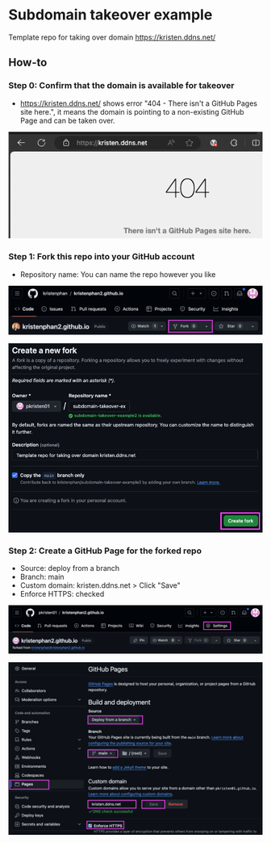 # Subdomain takeover example
Template repo for taking over domain https://kristen.ddns.net/

## How-to
### Step 0: Confirm that the domain is available for takeover
- https://kristen.ddns.net/ shows error "404 - There isn't a GitHub Pages site here.", it means the domain is pointing to a non-existing GitHub Page and can be taken over.

![Alt text](/resources/step0.png)

### Step 1: Fork this repo into your GitHub account
- Repository name: You can name the repo however you like

![Alt text](/resources/step1-1.png)

![Alt text](/resources/step1-2.png)

### Step 2: Create a GitHub Page for the forked repo
- Source: deploy from a branch
- Branch: main
- Custom domain: kristen.ddns.net > Click "Save"
- Enforce HTTPS: checked

![Alt text](/resources/step2-1.png)

![Alt text](/resources/step2-2.png)
